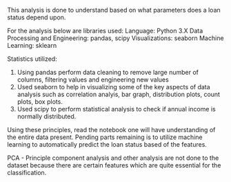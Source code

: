 This analysis is done to understand based on what parameters does a loan status depend upon.

For the analysis below are libraries used:
Language: Python 3.X
Data Processing and Engineering: pandas, scipy
Visualizations: seaborn
Machine Learning: sklearn

Statistics utilized:
1. Using pandas perform data cleaning to remove large number of columns, filtering values and engineering new values
2. Used seaborn to help in visualizing some of the key aspects of data analysis such as correlation analyis, bar graph, distribution plots, count plots, box plots.
3. Used scipy to perform statistical analysis to check if annual income is normally distributed.

Using these principles, read the notebook one will have understanding of the entire data present. Pending parts remaining is to utilize machine learning to automatically predict the loan status based of the features.

PCA - Principle component analysis and other analysis are not done to the dataset because there are certain features which are quite essential for the classification.
